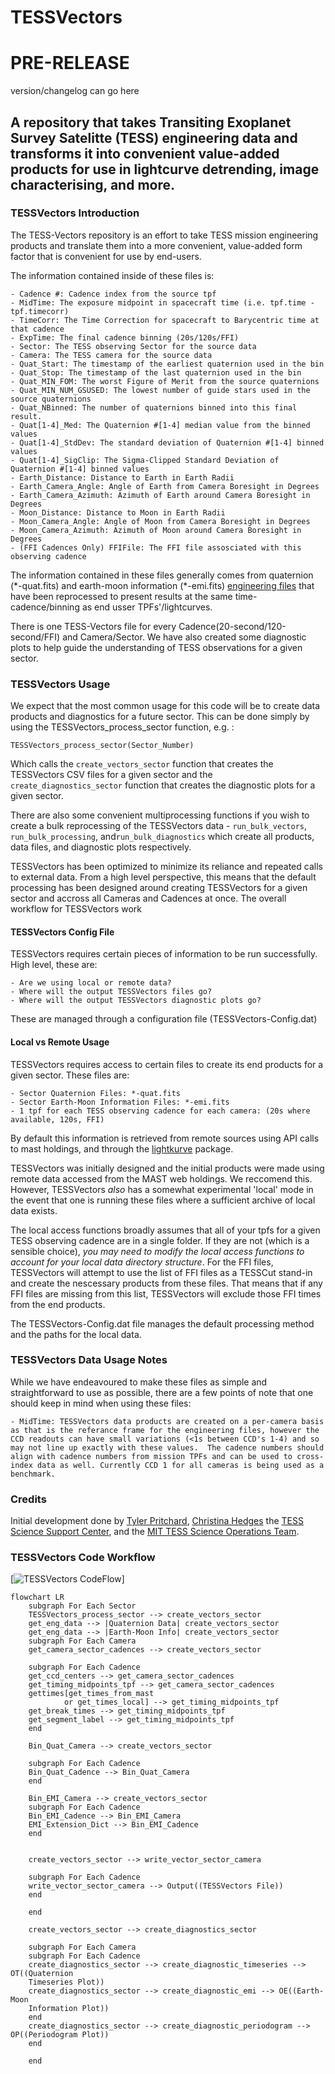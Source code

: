 # TESSVectors 

# PRE-RELEASE 
version/changelog can go here

## A repository that takes Transiting Exoplanet Survey Satelitte (TESS) engineering data and transforms it into convenient value-added products for use in lightcurve detrending, image characterising, and more.   

### TESSVectors Introduction

The TESS-Vectors repository is an effort to take TESS mission engineering products and translate them into a more convenient, value-added form factor that is convenient for use by end-users.  

The information contained inside of these files is:

    - Cadence #: Cadence index from the source tpf
    - MidTime: The exposure midpoint in spacecraft time (i.e. tpf.time - tpf.timecorr)
    - TimeCorr: The Time Correction for spacecraft to Barycentric time at that cadence
    - ExpTime: The final cadence binning (20s/120s/FFI)
    - Sector: The TESS observing Sector for the source data
    - Camera: The TESS camera for the source data
    - Quat_Start: The timestamp of the earliest quaternion used in the bin
    - Quat_Stop: The timestamp of the last quaternion used in the bin
    - Quat_MIN_FOM: The worst Figure of Merit from the source quaternions
    - Quat_MIN_NUM_GSUSED: The lowest number of guide stars used in the source quaternions
    - Quat_NBinned: The number of quaternions binned into this final result.
    - Quat[1-4]_Med: The Quaternion #[1-4] median value from the binned values 
    - Quat[1-4]_StdDev: The standard deviation of Quaternion #[1-4] binned values
    - Quat[1-4]_SigClip: The Sigma-Clipped Standard Deviation of Quaternion #[1-4] binned values
    - Earth_Distance: Distance to Earth in Earth Radii
    - Earth_Camera_Angle: Angle of Earth from Camera Boresight in Degrees
    - Earth_Camera_Azimuth: Azimuth of Earth around Camera Boresight in Degrees
    - Moon_Distance: Distance to Moon in Earth Radii
    - Moon_Camera_Angle: Angle of Moon from Camera Boresight in Degrees
    - Moon_Camera_Azimuth: Azimuth of Moon around Camera Boresight in Degrees
    - (FFI Cadences Only) FFIFile: The FFI file assosciated with this observing cadence 

The information contained in these files generally comes from quaternion (\*-quat.fits) and earth-moon information (\*-emi.fits) [engineering files](https://archive.stsci.edu/missions-and-data/tess/data-products.html#mod_eng) that have been reprocessed to present results at the same time-cadence/binning as end usser TPFs'/lightcurves.

There is one TESS-Vectors file for every Cadence(20-second/120-second/FFI) and Camera/Sector.  We have also created some diagnostic plots to help guide the understanding of TESS observations for a given sector.  

### TESSVectors Usage

We expect that the most common usage for this code will be to create data products and diagnostics for a future sector. This can be done simply by using the TESSVectors_process_sector function, e.g. :

    TESSVectors_process_sector(Sector_Number)

Which calls the `create_vectors_sector` function that creates the TESSVectors CSV files for a given sector and the `create_diagnostics_sector` function that creates the diagnostic plots for a given sector.  

There are also some convenient multiprocessing functions if you wish to create a bulk reprocessing of the TESSVectors data - `run_bulk_vectors`, `run_bulk_processing`, and`run_bulk_diagnostics` which create all products, data files, and diagnostic plots respectively.  

TESSVectors has been optimized to minimize its reliance and repeated calls to external data.  From a high level perspective, this means that the default processing has been designed around creating TESSVectors for a given sector and accross all Cameras and Cadences at once.  The overall workflow for TESSVectors work

#### TESSVectors Config File
TESSVectors requires certain pieces of information to be run successfully.  High level, these are:

    - Are we using local or remote data?
    - Where will the output TESSVectors files go?
    - Where will the output TESSVectors diagnostic plots go?

These are managed through a configuration file (TESSVectors-Config.dat)

#### Local vs Remote Usage
TESSVectors requires access to certain files to create its end products for a given sector. These files are:
    
    - Sector Quaternion Files: *-quat.fits
    - Sector Earth-Moon Information Files: *-emi.fits
    - 1 tpf for each TESS observing cadence for each camera: (20s where available, 120s, FFI)
    
By default this information is retrieved from remote sources using API calls to mast holdings, and through the [lightkurve](https://docs.lightkurve.org) package.  

TESSVectors was initially designed and the initial products were made using remote data accessed from the MAST web holdings. We reccomend this. However, TESSVectors *also* has a somewhat experimental 'local' mode in the event that one is running these files where a sufficient archive of local data exists.   

The local access functions broadly assumes that all of your tpfs for a given TESS observing cadence are in a single folder.  If they are not (which is a sensible choice), *you may need to modify the local access functions to account for your local data directory structure*. For the FFI files, TESSVectors will attempt to use the list of FFI files as a TESSCut stand-in and create the nescessary products from these files.  That means that if any FFI files are missing from this list, TESSVectors will exclude those FFI times from the end products. 

The TESSVectors-Config.dat file manages the default processing method and the paths for the local data.  

### TESSVectors Data Usage Notes
While we have endeavoured to make these files as simple and straightforward to use as possible, there are a few points of note that one should keep in mind when using these files: 

    - MidTime: TESSVectors data products are created on a per-camera basis as that is the referance frame for the engineering files, however the CCD readouts can have small variations (<1s between CCD's 1-4) and so may not line up exactly with these values.  The cadence numbers should align with cadence numbers from mission TPFs and can be used to cross-index data as well. Currently CCD 1 for all cameras is being used as a benchmark.   
    
### Credits

Initial development done by [Tyler Pritchard](https://github.com/tylerapritchard), [Christina Hedges](https://github.com/christinahedges) the [TESS Science Support Center](https://heasarc.gsfc.nasa.gov/docs/tess/), and the [MIT TESS Science Operations Team](https://tess.mit.edu/). 

### TESSVectors Code Workflow
[![TESSVectors CodeFlow](https://mermaid.ink/img/pako:eNqVVc1u3CAQfhWLkyNlX2APPbTrSJG6yrYb9VJXiMVjG9WABbhpleTdOwZnIdl14vWJn_l-ZsDDI-G6ArImdacfeMuMy75-L1WGnx0OjWF9m91okxWMt9keuNMm7N4X-_0PP7e0N5qDtdT6ebZafcq4AeaA_pkibIJswFFQDa2YYz726duAsUYJrbINLj5dhi7QdLvaakTfqlq_iz7N6QuTYFjk5n4-gXBWgcLcPsppnt3jE3peUQ4K0w2c85IR44QUmLEUVa-Fcpa6vl4KRizYnxMLWFobLalk1oWIlw_9xphOc9b9Oiqck4_mDliU3wG4EGGhkVgB2rEDdAswoKq0yJ-FouOFoeHk3juZRaeS8PlVT_hGJDESQcX2doGHhQ4C2WsDUSDEjfPirwNl8U-hG8Hdm9CEc_IaJmeteeyDEceNeIei5CL_8yRe425w_eDyPOkY2Y3o4OrqpKzJcN7ztFMJ1ihtneBLDjymNJtM9kr4lP68eLj6YMR0_-_u8zzpZ1OzjDG7TruXzC-VAimCRpHnSdcLZGPvM5K5UTUVOf4-l6r1aFhXGoslg-ouz3fJ2onIcUiuCdZbMlHhw_I4LpfEtSChJGscKhicYV1JSvWMoWxwev9PcbJ2ZoBrMvTY22GDRlCFrGvWWVyFSqDVbXis_Jv1_B8Gb1TW?type=png)]

```mermaid
flowchart LR
    subgraph For Each Sector
    TESSVectors_process_sector --> create_vectors_sector
    get_eng_data --> |Quaternion Data| create_vectors_sector
    get_eng_data --> |Earth-Moon Info| create_vectors_sector
    subgraph For Each Camera
    get_camera_sector_cadences --> create_vectors_sector
    
    subgraph For Each Cadence
    get_ccd_centers --> get_camera_sector_cadences
    get_timing_midpoints_tpf --> get_camera_sector_cadences
    gettimes[get_times_from_mast
            or get_times_local] --> get_timing_midpoints_tpf
    get_break_times --> get_timing_midpoints_tpf
    get_segment_label --> get_timing_midpoints_tpf
    end
    
    Bin_Quat_Camera --> create_vectors_sector

    subgraph For Each Cadence
    Bin_Quat_Cadence --> Bin_Quat_Camera
    end

    Bin_EMI_Camera --> create_vectors_sector
    subgraph For Each Cadence
    Bin_EMI_Cadence --> Bin_EMI_Camera
    EMI_Extension_Dict --> Bin_EMI_Cadence
    end


    create_vectors_sector --> write_vector_sector_camera
    
    subgraph For Each Cadence
    write_vector_sector_camera --> Output((TESSVectors File))
    end

    end

    create_vectors_sector --> create_diagnostics_sector

    subgraph For Each Camera
    subgraph For Each Cadence 
    create_diagnostics_sector --> create_diagnostic_timeseries --> OT((Quaternion 
    Timeseries Plot))
    create_diagnostics_sector --> create_diagnostic_emi --> OE((Earth-Moon 
    Information Plot))
    end
    create_diagnostics_sector --> create_diagnostic_periodogram --> OP((Periodogram Plot))
    end

    end
```
